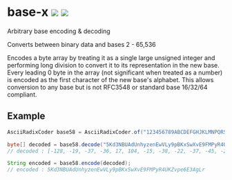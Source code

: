 # base-x [![](https://jitpack.io/v/com.hunterwb/base-x.svg)](https://jitpack.io/#com.hunterwb/base-x) [![](https://jitci.com/gh/hunterwb/base-x/svg)](https://jitci.com/gh/hunterwb/base-x)

Arbitrary base encoding & decoding

Converts between binary data and bases 2 - 65,536

Encodes a byte array by treating it as a single large unsigned
integer and performing long division to convert it to its representation in the new base.
Every leading 0 byte in the array (not significant when treated as a number)
is encoded as the first character of the new base's alphabet.
This allows conversion to any base but is not RFC3548 or standard base 16/32/64 compliant.

## Example

```java
AsciiRadixCoder base58 = AsciiRadixCoder.of("123456789ABCDEFGHJKLMNPQRSTUVWXYZabcdefghijkmnopqrstuvwxyz");

byte[] decoded = base58.decode("5Kd3NBUAdUnhyzenEwVLy9pBKxSwXvE9FMPyR4UKZvpe6E3AgLr");
// decoded : [-128, -19, -37, -36, 17, 104, -15, -38, -22, -37, -45, -28, 76, 30, 63, -113, 90, 40, 76, 32, 41, -9, -118, -46, 106, -7, -123, -125, -92, -103, -34, 91, 25, 19, -92, -8, 99]

String encoded = base58.encode(decoded);
// encoded : 5Kd3NBUAdUnhyzenEwVLy9pBKxSwXvE9FMPyR4UKZvpe6E3AgLr
```
